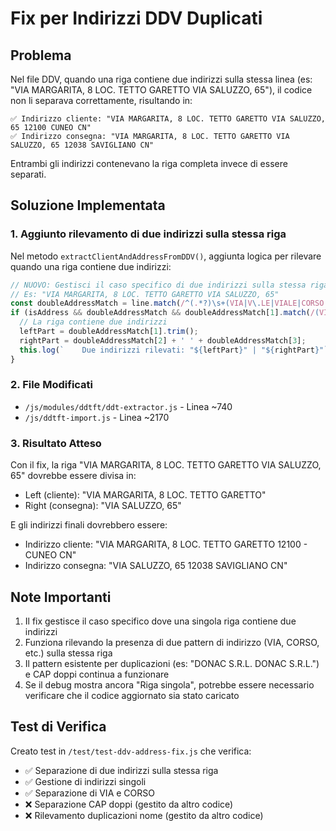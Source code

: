 # Fix per Indirizzi DDV Duplicati

## Problema
Nel file DDV, quando una riga contiene due indirizzi sulla stessa linea (es: "VIA MARGARITA, 8 LOC. TETTO GARETTO VIA SALUZZO, 65"), il codice non li separava correttamente, risultando in:

```
✅ Indirizzo cliente: "VIA MARGARITA, 8 LOC. TETTO GARETTO VIA SALUZZO, 65 12100 CUNEO CN"
✅ Indirizzo consegna: "VIA MARGARITA, 8 LOC. TETTO GARETTO VIA SALUZZO, 65 12038 SAVIGLIANO CN"
```

Entrambi gli indirizzi contenevano la riga completa invece di essere separati.

## Soluzione Implementata

### 1. Aggiunto rilevamento di due indirizzi sulla stessa riga

Nel metodo `extractClientAndAddressFromDDV()`, aggiunta logica per rilevare quando una riga contiene due indirizzi:

```javascript
// NUOVO: Gestisci il caso specifico di due indirizzi sulla stessa riga
// Es: "VIA MARGARITA, 8 LOC. TETTO GARETTO VIA SALUZZO, 65"
const doubleAddressMatch = line.match(/^(.*?)\s+(VIA|V\.LE|VIALE|CORSO|C\.SO|PIAZZA|P\.ZA|STRADA)\s+(.+)$/i);
if (isAddress && doubleAddressMatch && doubleAddressMatch[1].match(/(VIA|V\.LE|VIALE|CORSO|C\.SO|PIAZZA|P\.ZA|STRADA)/i)) {
  // La riga contiene due indirizzi
  leftPart = doubleAddressMatch[1].trim();
  rightPart = doubleAddressMatch[2] + ' ' + doubleAddressMatch[3];
  this.log(`    Due indirizzi rilevati: "${leftPart}" | "${rightPart}"`);
}
```

### 2. File Modificati
- `/js/modules/ddtft/ddt-extractor.js` - Linea ~740
- `/js/ddtft-import.js` - Linea ~2170

### 3. Risultato Atteso

Con il fix, la riga "VIA MARGARITA, 8 LOC. TETTO GARETTO VIA SALUZZO, 65" dovrebbe essere divisa in:
- Left (cliente): "VIA MARGARITA, 8 LOC. TETTO GARETTO"
- Right (consegna): "VIA SALUZZO, 65"

E gli indirizzi finali dovrebbero essere:
- Indirizzo cliente: "VIA MARGARITA, 8 LOC. TETTO GARETTO 12100 - CUNEO CN"
- Indirizzo consegna: "VIA SALUZZO, 65 12038 SAVIGLIANO CN"

## Note Importanti

1. Il fix gestisce il caso specifico dove una singola riga contiene due indirizzi
2. Funziona rilevando la presenza di due pattern di indirizzo (VIA, CORSO, etc.) sulla stessa riga
3. Il pattern esistente per duplicazioni (es: "DONAC S.R.L. DONAC S.R.L.") e CAP doppi continua a funzionare
4. Se il debug mostra ancora "Riga singola", potrebbe essere necessario verificare che il codice aggiornato sia stato caricato

## Test di Verifica

Creato test in `/test/test-ddv-address-fix.js` che verifica:
- ✅ Separazione di due indirizzi sulla stessa riga
- ✅ Gestione di indirizzi singoli
- ✅ Separazione di VIA e CORSO
- ❌ Separazione CAP doppi (gestito da altro codice)
- ❌ Rilevamento duplicazioni nome (gestito da altro codice)